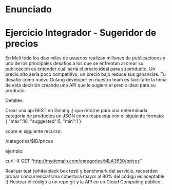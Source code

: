 # Enunciado
# Ejercicio Integrador - Sugeridor de precios

En Meli todo los días miles de usuarios realizan millones de publicaciones y uno de los principales desafíos a los que se enfrentan al crear su publicación es entender cuál sería el precio ideal para su producto. Un precio alto sería poco competitivo, un precio bajo reduce sus ganancias. Tu desafío como nuevo Golang developer en nuestro team es facilitarle la toma de esta decisión creando una API que le sugiera el precio ideal para su producto.

Detalles:

Crear una api REST en Golang ;) que retorne para una determinada categoría de productos un JSON como respuesta con el siguiente formato:
{ 
"max":10, 
"suggested":5, 
"min":1 
}

sobre el siguiente recurso:

/categories/$ID/prices

ejemplo:

curl -X GET “http://mydomain.com/categories/MLA3530/prices”

Realizar test (white/black box test) y benchmark del servicio, recuerden probar concurrencia! Una cobertura mayor al 80% del código es aceptable ;)
Hostear el código a un repo git y la API en un Cloud Computing público.
